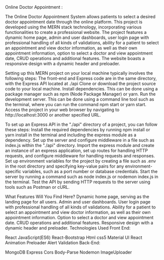 Online Doctor Appointment :

The Online Doctor Appointment System allows patients to select a desired doctor appointment date through the online platform. This project is developed using the MERN stack technology, incorporating various functionalities to create a professional website. The project features a dynamic home page, admin and user dashboards, user login page with professional handling of all kinds of validations, ability for a patient to select an appointment and view doctor information, as well as their own appointment information, option to select a doctor and view appointment date, CRUD operations and additional features. The website boasts a responsive design with a dynamic header and preloader.

Setting up this MERN project on your local machine typically involves the following steps:
The front-end and Express code are in the same directory, with the Express API located at ./api
Clone or download the project source code to your local machine.
Install dependencies. This can be done using a package manager such as npm (Node Package Manager) or yarn.
Run the development server. This can be done using a command line tool such as the terminal, where you can run the command npm start or yarn start.
Access the project in your web browser by navigating to http://localhost:3000 or another specified URL.

To set up an Express API in the "./api" directory of a project, you can follow these steps:
Install the required dependencies by running npm install or yarn install in the terminal and including the express module as a dependency.
Set up the server and configure middleware in a file such as index.js within the "./api" directory. Import the express module and create an instance of an express application, set up routes for handling HTTP requests, and configure middleware for handling requests and responses.
Set up environment variables for the project by creating a file such as .env in the root directory and specifying key-value pairs for any environment-specific variables, such as a port number or database credentials.
Start the server by running a command such as node index.js or nodemon index.js in the terminal.
Test the API by sending HTTP requests to the server using tools such as Postman or cURL.

What Features Will You Find Here?
Dynamic home page, serving as the landing page for all users.
Admin and user dashboards.
User login page with professional handling of all kinds of validations.
Ability for a patient to select an appointment and view doctor information, as well as their own appointment information.
Option to select a doctor and view appointment date.
CRUD operations and additional features.
Responsive design with a dynamic header and preloader.
Technologies Used
Front End:

React
JavaScript(ES6)
React-Bootstrap
Html
css5
Material UI
React Animation
Preloader
Alert
Validation
Back-End:

MongoDB
Express
Cors
Body-Parse
Nodemon
ImageUploader
